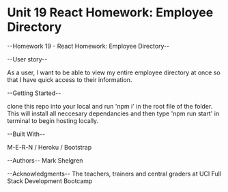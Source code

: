 # Unit 19 React Homework: Employee Directory

--Homework 19 - React Homework: Employee Directory--

--User story--

As a user, I want to be able to view my entire employee directory at once so that I have quick access to their information.

--Getting Started--

clone this repo into your local and run 'npm i' in the root file of the folder.
This will install all neccesary dependancies and then type 'npm run start' in terminal to begin hosting locally.

--Built With--

M-E-R-N / Heroku / Bootstrap

--Authors--
Mark Shelgren

--Acknowledgments--
The teachers, trainers and central graders at UCI Full Stack Development Bootcamp
